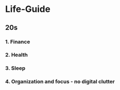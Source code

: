 # Life-Guide


## 20s

### 1. Finance

### 2. Health

### 3. Sleep

### 4. Organization and focus - no digital clutter
